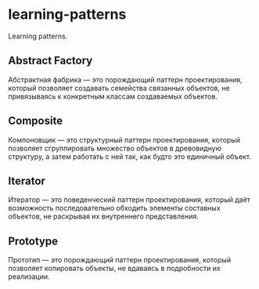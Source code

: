 # learning-patterns
Learning patterns.

## Abstract Factory
Абстрактная фабрика — это порождающий паттерн проектирования, 
который позволяет создавать семейства связанных объектов, 
не привязываясь к конкретным классам создаваемых объектов.

## Composite
Компоновщик — это структурный паттерн проектирования, 
который позволяет сгруппировать множество объектов в древовидную структуру, 
а затем работать с ней так, как будто это единичный объект.

## Iterator
Итератор — это поведенческий паттерн проектирования, который даёт 
возможность последовательно обходить элементы составных объектов, не 
раскрывая их внутреннего представления.

## Prototype
Прототип — это порождающий паттерн проектирования, который позволяет копировать объекты, не вдаваясь в подробности их реализации.
